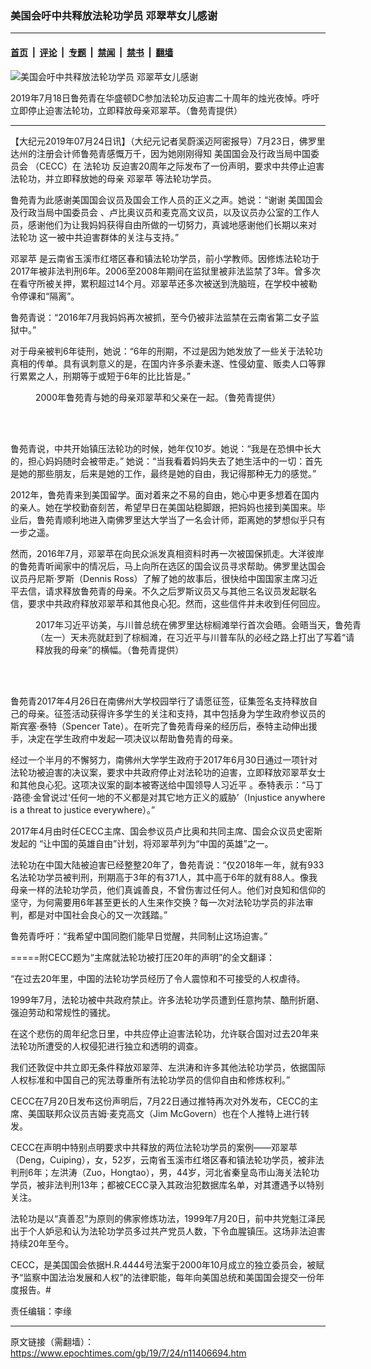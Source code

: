 ### 美国会吁中共释放法轮功学员 邓翠苹女儿感谢

---

#### [首页](../../../..?n11406694) &nbsp;|&nbsp; [评论](../../../../../epoch-comment?n11406694) &nbsp;|&nbsp; [专题](../../../../../epoch-special?n11406694) &nbsp;|&nbsp; [禁闻](../../../../../epoch-news?n11406694) &nbsp;|&nbsp; [禁书](../../../../../books?n11406694) &nbsp;|&nbsp; [翻墙](https://github.com/gfw-breaker/nogfw/blob/master/README.md?n11406694)


<div><img alt="美国会吁中共释放法轮功学员 邓翠苹女儿感谢" class="attachment-djy_600_400 size-djy_600_400 wp-post-image" src="https://i.epochtimes.com/assets/uploads/2019/07/lu-wanqing-600x400.jpg"/>
<div class="caption">
 <p>
  2019年7月18日鲁苑青在华盛顿DC参加法轮功反迫害二十周年的烛光夜悼。呼吁立即停止迫害法轮功，立即释放母亲邓翠苹。（鲁苑青提供）
 </p>
</div></div><hr/><div class="post_content" id="artbody" itemprop="articleBody">
 <!-- article content begin -->
 <p>
  【大纪元2019年07月24日讯】（大纪元记者吴蔚溪迈阿密报导）7月23日，佛罗里达州的注册会计师鲁苑青感慨万千，因为她刚刚得知
  <ok href="https://www.epochtimes.com/gb/tag/%E7%BE%8E%E5%9B%BD%E5%9B%BD%E4%BC%9A%E5%8F%8A%E8%A1%8C%E6%94%BF%E5%BD%93%E5%B1%80%E4%B8%AD%E5%9B%BD%E5%A7%94%E5%91%98%E4%BC%9A.html">
   美国国会及行政当局中国委员会
  </ok>
  （CECC）在
  <ok href="https://www.epochtimes.com/gb/tag/%E6%B3%95%E8%BD%AE%E5%8A%9F.html">
   法轮功
  </ok>
  反迫害20周年之际发布了一份声明，要求中共停止迫害法轮功，并立即释放她的母亲
  <ok href="https://www.epochtimes.com/gb/tag/%E9%82%93%E7%BF%A0%E8%8B%B9.html">
   邓翠苹
  </ok>
  等法轮功学员。
 </p>
 <p>
  鲁苑青为此感谢美国国会议员及国会工作人员的正义之声。她说：“谢谢
  <ok href="https://www.epochtimes.com/gb/tag/%E7%BE%8E%E5%9B%BD%E5%9B%BD%E4%BC%9A%E5%8F%8A%E8%A1%8C%E6%94%BF%E5%BD%93%E5%B1%80%E4%B8%AD%E5%9B%BD%E5%A7%94%E5%91%98%E4%BC%9A.html">
   美国国会及行政当局中国委员会
  </ok>
  、卢比奥议员和麦克高文议员，以及议员办公室的工作人员，感谢他们为让我妈妈获得自由所做的一切努力，真诚地感谢他们长期以来对
  <ok href="https://www.epochtimes.com/gb/tag/%E6%B3%95%E8%BD%AE%E5%8A%9F.html">
   法轮功
  </ok>
  这一被中共迫害群体的关注与支持。”
 </p>
 <p>
  <ok href="https://www.epochtimes.com/gb/tag/%E9%82%93%E7%BF%A0%E8%8B%B9.html">
   邓翠苹
  </ok>
  是云南省玉溪市红塔区春和镇法轮功学员，前小学教师。因修炼法轮功于2017年被非法判刑6年。2006至2008年期间在监狱里被非法监禁了3年。曾多次在看守所被关押，累积超过14个月。邓翠苹还多次被送到洗脑班，在学校中被勒令停课和“隔离”。
 </p>
 <p>
  鲁苑青说：“2016年7月我妈妈再次被抓，至今仍被非法监禁在云南省第二女子监狱中。”
 </p>
 <p>
  对于母亲被判6年徒刑，她说：“6年的刑期，不过是因为她发放了一些关于法轮功真相的传单。具有讽刺意义的是，在国内许多杀妻未遂、性侵幼童、贩卖人口等罪行累累之人，刑期等于或短于6年的比比皆是。”
 </p>
 <figure aria-describedby="caption-attachment-10683977" class="wp-caption aligncenter" id="attachment_10683977" style="width: 534px">
  <ok href="https://i.epochtimes.com/assets/uploads/2018/09/Iris.jpeg" target="_blank">
   <img alt="" class="size-full wp-image-10683977" src="https://i.epochtimes.com/assets/uploads/2018/09/Iris.jpeg"/>
  </ok>
  <br/><figcaption class="wp-caption-text" id="caption-attachment-10683977">
   2000年鲁苑青与她的母亲邓翠苹和父亲在一起。（鲁苑青提供）
  </figcaption><br/>
 </figure><br/>
 <p>
  鲁苑青说，中共开始镇压法轮功的时候，她年仅10岁。她说：“我是在恐惧中长大的，担心妈妈随时会被带走。” 她说：“当我看着妈妈失去了她生活中的一切：首先是她的那些朋友，后来是她的工作，最终是她的自由，我记得那种无力的感觉。”
 </p>
 <p>
  2012年，鲁苑青来到美国留学。面对着来之不易的自由，她心中更多想着在国内的亲人。她在学校勤奋刻苦，希望早日在美国站稳脚跟，把妈妈也接到美国来。毕业后，鲁苑青顺利地进入南佛罗里达大学当了一名会计师，距离她的梦想似乎只有一步之遥。
 </p>
 <p>
  然而，2016年7月，邓翠苹在向民众派发真相资料时再一次被国保抓走。大洋彼岸的鲁苑青听闻家中的情况后，马上向所在选区的国会议员寻求帮助。佛罗里达国会议员丹尼斯·罗斯（Dennis Ross）了解了她的故事后，很快给中国国家主席习近平去信，请求释放鲁苑青的母亲。不久之后罗斯议员又与其他三名议员发起联名信，要求中共政府释放邓翠苹和其他良心犯。然而，这些信件并未收到任何回应。
 </p>
 <figure aria-describedby="caption-attachment-10683978" class="wp-caption aligncenter" id="attachment_10683978" style="width: 521px">
  <ok href="https://i.epochtimes.com/assets/uploads/2018/09/da294229df33eb2534acf45cd1698ed3.jpg" target="_blank">
   <img alt="" class="wp-image-10683978" src="https://i.epochtimes.com/assets/uploads/2018/09/da294229df33eb2534acf45cd1698ed3.jpg"/>
  </ok>
  <br/><figcaption class="wp-caption-text" id="caption-attachment-10683978">
   2017年习近平访美，与川普总统在佛罗里达棕榈滩举行首次会晤。会晤当天，鲁苑青（左一）天未亮就赶到了棕榈滩，在习近平与川普车队的必经之路上打出了写着“请释放我的母亲”的横幅。（鲁苑青提供）
  </figcaption><br/>
 </figure><br/>
 <p>
  鲁苑青2017年4月26日在南佛州大学校园举行了请愿征签，征集签名支持释放自己的母亲。征签活动获得许多学生的关注和支持，其中包括身为学生政府参议员的斯宾塞·泰特（Spencer Tate）。在听完了鲁苑青母亲的经历后，泰特主动伸出援手，决定在学生政府中发起一项决议以帮助鲁苑青的母亲。
 </p>
 <p>
  经过一个半月的不懈努力，南佛州大学学生政府于2017年6月30日通过一项针对法轮功被迫害的决议案，要求中共政府停止对法轮功的迫害，立即释放邓翠苹女士和其他良心犯。这项决议案的副本被寄送给中国领导人习近平 。泰特表示：“马丁·路德·金曾说过‘任何一地的不义都是对其它地方正义的威胁’（Injustice anywhere is a threat to justice everywhere）。”
 </p>
 <p>
  2017年4月由时任CECC主席、国会参议员卢比奥和共同主席、国会众议员史密斯发起的 “让中国的英雄自由”计划，将邓翠苹列为“中国的英雄”之一。
 </p>
 <p>
  法轮功在中国大陆被迫害已经整整20年了，鲁苑青说：“仅2018年一年，就有933名法轮功学员被判刑，刑期高于3年的有371人，其中高于6年的就有88人。像我母亲一样的法轮功学员，他们真诚善良，不曾伤害过任何人。他们对良知和信仰的坚守，为何需要用6年甚至更长的人生来作交换？每一次对法轮功学员的非法审判，都是对中国社会良心的又一次践踏。”
 </p>
 <p>
  鲁苑青呼吁：“我希望中国同胞们能早日觉醒，共同制止这场迫害。”
 </p>
 <p>
  =====附CECC题为“主席就法轮功被打压20年的声明”的全文翻译：
 </p>
 <p>
  “在过去20年里，中国的法轮功学员经历了令人震惊和不可接受的人权虐待。
 </p>
 <p>
  1999年7月，法轮功被中共政府禁止。许多法轮功学员遭到任意拘禁、酷刑折磨、强迫劳动和常规性的骚扰。
 </p>
 <p>
  在这个悲伤的周年纪念日里，中共应停止迫害法轮功，允许联合国对过去20年来法轮功所遭受的人权侵犯进行独立和透明的调查。
 </p>
 <p>
  我们还敦促中共立即无条件释放邓翠萍、左洪涛和许多其他法轮功学员，依据国际人权标准和中国自己的宪法尊重所有法轮功学员的信仰自由和修炼权利。”
 </p>
 <p>
  CECC在7月20日发布这份声明后，7月22日通过推特再次对外发布，CECC的主席、美国联邦众议员吉姆·麦克高文（Jim McGovern）也在个人推特上进行转发。
 </p>
 <p>
  CECC在声明中特别点明要求中共释放的两位法轮功学员的案例——邓翠苹（Deng，Cuiping），女，52岁，云南省玉溪市红塔区春和镇法轮功学员，被非法判刑6年；左洪涛（Zuo，Hongtao），男，44岁，河北省秦皇岛市山海关法轮功学员，被非法判刑13年；都被CECC录入其政治犯数据库名单，对其遭遇予以特别关注。
 </p>
 <p>
  法轮功是以“真善忍”为原则的佛家修炼功法，1999年7月20日，前中共党魁江泽民出于个人妒忌和认为法轮功学员多过共产党员人数，下令血腥镇压。这场非法迫害持续20年至今。
 </p>
 <p>
  CECC，是美国国会依据H.R.4444号法案于2000年10月成立的独立委员会，被赋予“监察中国法治发展和人权”的法律职能，每年向美国总统和美国国会提交一份年度报告。#
 </p>
 <p>
  责任编辑：李缘
 </p>
 <!-- article content end -->
 <div id="below_article_ad">
 </div>
</div>


---

原文链接（需翻墙）：https://www.epochtimes.com/gb/19/7/24/n11406694.htm